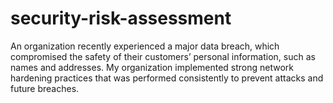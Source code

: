 # security-risk-assessment
An organization recently experienced a major data breach, which compromised the safety of their customers’ personal information, such as names and addresses. My organization implemented strong network hardening practices that was performed consistently to prevent attacks and future breaches.
